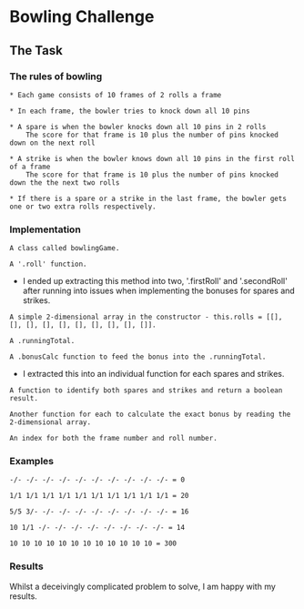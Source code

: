 Bowling Challenge
=================

## The Task

### The rules of bowling

```
* Each game consists of 10 frames of 2 rolls a frame

* In each frame, the bowler tries to knock down all 10 pins

* A spare is when the bowler knocks down all 10 pins in 2 rolls
    The score for that frame is 10 plus the number of pins knocked down on the next roll

* A strike is when the bowler knows down all 10 pins in the first roll of a frame
    The score for that frame is 10 plus the number of pins knocked down the the next two rolls

* If there is a spare or a strike in the last frame, the bowler gets one or two extra rolls respectively.
```

### Implementation
```
A class called bowlingGame.
```
```
A '.roll' function.
```
* I ended up extracting this method into two, '.firstRoll' and '.secondRoll' after running into issues
when implementing the bonuses for spares and strikes.
```
A simple 2-dimensional array in the constructor - this.rolls = [[], [], [], [], [], [], [], [], [], []].
```
```
A .runningTotal.
```
```
A .bonusCalc function to feed the bonus into the .runningTotal.
```
* I extracted this into an individual function for each spares and strikes.
```
A function to identify both spares and strikes and return a boolean result.
```
```
Another function for each to calculate the exact bonus by reading the 2-dimensional array.
```
```
An index for both the frame number and roll number.
```

### Examples

```
-/- -/- -/- -/- -/- -/- -/- -/- -/- -/- = 0

1/1 1/1 1/1 1/1 1/1 1/1 1/1 1/1 1/1 1/1 = 20

5/5 3/- -/- -/- -/- -/- -/- -/- -/- -/- = 16

10 1/1 -/- -/- -/- -/- -/- -/- -/- -/- = 14

10 10 10 10 10 10 10 10 10 10 10 10 = 300
```

### Results

Whilst a deceivingly complicated problem to solve, I am happy with my results.

